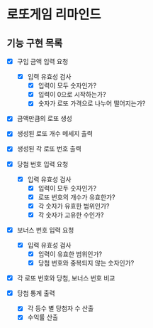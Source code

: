 # 로또게임 리마인드

## 기능 구현 목록

- [x] 구입 금액 입력 요청

  - [x] 입력 유효성 검사
    - [x] 입력이 모두 숫자인가?
    - [x] 입력이 0으로 시작하는가?
    - [x] 숫자가 로또 가격으로 나누어 떨어지는가?

- [x] 금액만큼의 로또 생성

- [x] 생성된 로또 개수 메세지 출력

- [x] 생성된 각 로또 번호 출력

- [x] 당첨 번호 입력 요청

  - [x] 입력 유효성 검사
    - [x] 입력이 모두 숫자인가?
    - [x] 로또 번호의 개수가 유효한가?
    - [x] 각 숫자가 유효한 범위인가?
    - [x] 각 숫자가 고유한 수인가?

- [x] 보너스 번호 입력 요청

  - [x] 입력 유효성 검사
    - [x] 입력이 유효한 범위인가?
    - [x] 당첨 번호와 중복되지 않는 숫자인가?

- [x] 각 로또 번호와 당첨, 보너스 번호 비교

- [x] 당첨 통계 출력
  - [x] 각 등수 별 당첨자 수 산출
  - [x] 수익률 산출
